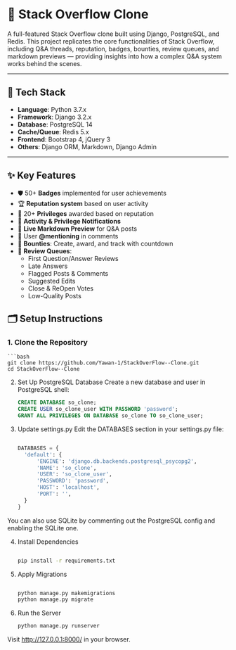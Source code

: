 # 💬 Stack Overflow Clone

A full-featured Stack Overflow clone built using Django, PostgreSQL, and Redis. This project replicates the core functionalities of Stack Overflow, including Q&A threads, reputation, badges, bounties, review queues, and markdown previews — providing insights into how a complex Q&A system works behind the scenes.

---

## 🔧 Tech Stack

- **Language**: Python 3.7.x  
- **Framework**: Django 3.2.x  
- **Database**: PostgreSQL 14  
- **Cache/Queue**: Redis 5.x  
- **Frontend**: Bootstrap 4, jQuery 3  
- **Others**: Django ORM, Markdown, Django Admin

---

## ✨ Key Features

- 🛡️ 50+ **Badges** implemented for user achievements  
- 🏆 **Reputation system** based on user activity  
- 🔐 20+ **Privileges** awarded based on reputation  
- 📢 **Activity & Privilege Notifications**  
- 💬 **Live Markdown Preview** for Q&A posts  
- 🔗 User **@mentioning** in comments  
- 🎯 **Bounties**: Create, award, and track with countdown  
- 📝 **Review Queues**:
  - First Question/Answer Reviews  
  - Late Answers  
  - Flagged Posts & Comments  
  - Suggested Edits  
  - Close & ReOpen Votes  
  - Low-Quality Posts

## 🗂️ Setup Instructions

### 1. Clone the Repository
    ```bash
    git clone https://github.com/Yawan-1/StackOverFlow--Clone.git
    cd StackOverFlow--Clone



2. Set Up PostgreSQL Database
Create a new database and user in PostgreSQL shell:

    ```sql
    CREATE DATABASE so_clone;
    CREATE USER so_clone_user WITH PASSWORD 'password';
    GRANT ALL PRIVILEGES ON DATABASE so_clone TO so_clone_user;
3. Update settings.py
Edit the DATABASES section in your settings.py file:

    ```python

    DATABASES = {
      'default': {
          'ENGINE': 'django.db.backends.postgresql_psycopg2',
          'NAME': 'so_clone',
          'USER': 'so_clone_user',
          'PASSWORD': 'password',
          'HOST': 'localhost',
          'PORT': '',
      }
    }
 You can also use SQLite by commenting out the PostgreSQL config and enabling the SQLite one.

4. Install Dependencies
    ```bash

    pip install -r requirements.txt
5. Apply Migrations
    ```bash

    python manage.py makemigrations
    python manage.py migrate


6. Run the Server
    ```bash
    python manage.py runserver
Visit http://127.0.0.1:8000/ in your browser.
